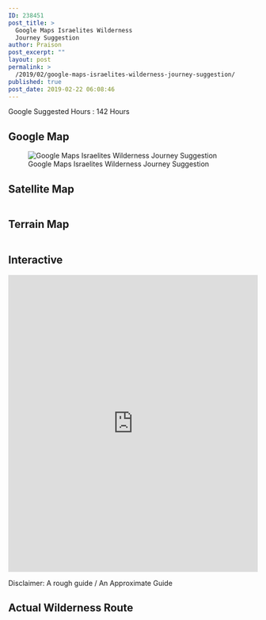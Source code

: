 ```yaml
---
ID: 238451
post_title: >
  Google Maps Israelites Wilderness
  Journey Suggestion
author: Praison
post_excerpt: ""
layout: post
permalink: >
  /2019/02/google-maps-israelites-wilderness-journey-suggestion/
published: true
post_date: 2019-02-22 06:08:46
---
```

<!-- wp:paragraph -->
<p>Google Suggested Hours : 142 Hours</p>
<!-- /wp:paragraph -->

<!-- wp:heading -->
<h2>Google Map</h2>
<!-- /wp:heading -->

<!-- wp:image {"id":238462,"align":"full"} -->
<figure class="wp-block-image alignfull"><img src="https://biblerevelation.org/wordpress/wp-content/uploads/2019/02/Google-Maps-Israelites-Wilderness-Journey-Suggestion.png" alt="Google Maps Israelites Wilderness Journey Suggestion" class="wp-image-238462"/><figcaption>Google Maps Israelites Wilderness Journey Suggestion</figcaption></figure>
<!-- /wp:image -->

<!-- wp:heading -->
<h2>Satellite Map</h2>
<!-- /wp:heading -->

<!-- wp:image {"id":238471,"align":"full"} -->
<figure class="wp-block-image alignfull"><img src="https://biblerevelation.org/wordpress/wp-content/uploads/2019/02/Google-Maps-Israelites-Wilderness-Journey-Suggestion-Satellite.png" alt="" class="wp-image-238471"/></figure>
<!-- /wp:image -->

<!-- wp:heading -->
<h2>Terrain Map</h2>
<!-- /wp:heading -->

<!-- wp:image {"id":238472,"align":"full"} -->
<figure class="wp-block-image alignfull"><img src="https://biblerevelation.org/wordpress/wp-content/uploads/2019/02/Google-Maps-Israelites-Wilderness-Journey-Suggestion-Terrain.png" alt="" class="wp-image-238472"/></figure>
<!-- /wp:image -->

<!-- wp:heading -->
<h2>Interactive</h2>
<!-- /wp:heading -->

<!-- wp:html -->
<iframe src="https://www.google.com/maps/embed?pb=!1m28!1m12!1m3!1d3515872.7210690593!2d31.47347890908955!3d30.62072453660919!2m3!1f0!2f0!3f0!3m2!1i1024!2i768!4f13.1!4m13!3e2!4m5!1s0x151cca65ee2174fb%3A0x4e1d67105b9da51b!2sThe+Baptismal+Site+of+Jesus+Christ%2C+Jordan!3m2!1d31.837464399999998!2d35.5495859!4m5!1s0x14f8306a3c40aecd%3A0x3f9ad8c19aeb8aa6!2sQantir%2C+El-Ghazaly%2C+Markaz+Fakous%2C+Ash+Sharqia+Governorate%2C+Egypt!3m2!1d30.8035513!2d31.8380877!5e0!3m2!1sen!2suk!4v1550815764674" width="100%" height="600" frameborder="0" style="border:0" allowfullscreen=""></iframe>
<!-- /wp:html -->

<!-- wp:paragraph -->
<p>Disclaimer: A rough guide / An Approximate Guide</p>
<!-- /wp:paragraph -->

<!-- wp:heading -->
<h2>Actual Wilderness Route</h2>
<!-- /wp:heading -->

<!-- wp:image {"id":238475,"align":"full"} -->
<figure class="wp-block-image alignfull"><img src="https://biblerevelation.org/wordpress/wp-content/uploads/2019/02/wilderness-journey.jpg" alt="" class="wp-image-238475"/></figure>
<!-- /wp:image -->
